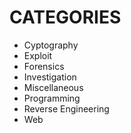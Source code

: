 # CATEGORIES
+ Cyptography
+ Exploit
+ Forensics
+ Investigation
+ Miscellaneous
+ Programming
+ Reverse Engineering
+ Web

